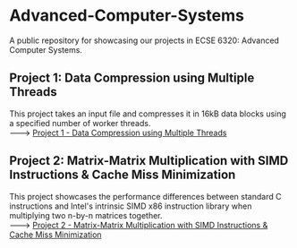 # Advanced-Computer-Systems
A public repository for showcasing our projects in ECSE 6320: Advanced Computer Systems.

## Project 1: Data Compression using Multiple Threads
This project takes an input file and compresses it in 16kB data blocks using a specified number of worker threads. <br>
---> [Project 1 - Data Compression using Multiple Threads](https://github.com/bernep/Advanced-Computer-Systems/tree/main/Project%201)

## Project 2: Matrix-Matrix Multiplication with SIMD Instructions & Cache Miss Minimization
This project showcases the performance differences between standard C instructions and Intel's intrinsic SIMD x86 instruction library when multiplying two n-by-n matrices together. <br>
---> [Project 2 - Matrix-Matrix Multiplication with SIMD Instructions & Cache Miss Minimization](https://github.com/bernep/Advanced-Computer-Systems/tree/main/Project%202)
